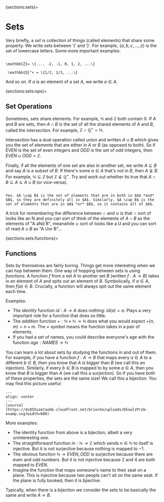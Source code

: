 
(sections:sets)=
# Sets


Very briefly, a *set* is collection of things (called elements) that share some property. We write sets between $'\{'$ and $'\}'$. For example, $\{a, b, c, ..., z\}$ is the set of lowercase letters. Some more important examples:


```{math}  \mathbb{N} = \{0, 1, 2, ...\}

\mathbb{Z}= \{..., -2, -1, 0, 1, 2, ...\}

 \mathbb{Q}^+ = \{1/2, 1/3, ...\} 

 ```

And so on. If $a$ is an element of a set $A$, we write $a \in A$. 

(sections:sets:ops)=
## Set Operations

Sometimes, sets share elements. For example, $\mathbb{N}$ and $\mathbb{Z}$ both contain $0$. If $A$ and $B$ are sets, then $A \cap B$ is the set of all the shared elements of $A$ and $B$, called the *intersection*. For example, $\mathbb{Z} \cap \mathbb{Q}^+ = \mathbb{N}$. 


Intersection has a dual operation called *union* and written $A \cup B$ which gives you the set of elements that are either in $A$ or $B$ (as opposed to both). So if $EVEN$ is the set of even integers and $ODD$ is the set of odd integers, then $EVEN \cup ODD = \mathbb{Z}$. 



Finally, if all the elements of one set are also in another set, we write $A \subseteq B$ and say $A$ is a *subset* of $B$. If there's some $a \in A$ that's *not* in $B$, then $A \not\subseteq B$. For example, $\mathbb{N} \subseteq \mathbb{Z}$ but $\mathbb{Z} \not\subseteq \mathbb{Q}^+$. Try and work out whether its true that $A \cap B \subseteq A \subseteq A \cup B$ (or vice-versa).

````{dropdown} Click me for answer

Yes. $A \cap B$ is the set of elements that are in both in $A$ *and* $B$, so they are definitely all in $A$. Similarly, $A \cup B$ is the set of elements that are in $A$ *or* $B$, so it contains all of $A$.

````


A trick for remembering the difference between $\cap$ and $\cup$ is that $\cap$ sort of looks like an N and you can sort of think of the elements of $A \cap B$ as the elements of "A aNd B", meanwhile $\cup$ sort of looks like a U and you can sort of read $A \cup B$ as "A Uor B"...

(sections:sets:functions)=
## Functions

Sets by themselves are fairly boring. Things get more interesting when we can hop between them. One way of hopping between sets is using *functions*. A function $f$ from a set $A$ to another set $B$ (written $f: A \to B$) takes in an element of $A$ and spits out an element of $B$. Symbolically, if $a \in A$, then $f(a) \in B$. Crucially, a function will always spit out the same element each time. 

Examples:
* The *identity* function $id: A \to A$ does nothing: $id(a) = a$. Plays a very important role for a function that does so little.
* The *addition* function $+ : \mathbb{N} \times \mathbb{N} \to \mathbb{N}$ does what you would expect $+(n, m) = n + m$. The $\times$ symbol means the function takes in a pair of elements.
* If you had a set of names, you could describe everyone's age with the function $age: NAMES \to \mathbb{N}$

You can learn a lot about sets by studying the functions in and out of them. For example, if you have a function $f: A \to B$ that maps every $a \in A$ to a different $b \in B$, then you know that $A$ is bigger than $B$ (we call this an injection). Similarly, if every $b \in B$ is mapped to by some $a \in A$, then you know that $B$ is bigger than $A$ (we call this a surjection). So if you have both of these properties, the sets are the same size! We call this a bijection. You may find this picture useful:


```{figure} ../../imgs/bij.png
---
align: center
---
[source](https://ds055uzetaobb.cloudfront.net/brioche/uploads/EkswlzPrzb-examp.svg?width=600)
```

More examples:
* The identity function from above is a bijection, albeit a very uninteresting one.
* The straightforward function $in: \mathbb{N} \to \mathbb{Z}$ which sends $n \in \mathbb{N}$ to itself is injective. But it is not surjective because nothing is mapped to $-1$. 
* The obvious function $\mathbb{N} \to {EVEN, ODD}$ is surjective because there are even and odd numbers. But it is not injective because $2$ and $4$ are both mapped to $EVEN$. 
* Imagine the function that maps someone's name to their seat on a plane. This is injective because two people can't sit on the same seat. If the plane is fully booked, then it is bjiective.

Typically, when there is a bijection we consider the sets to be basically the same and write $A \simeq B$. 

